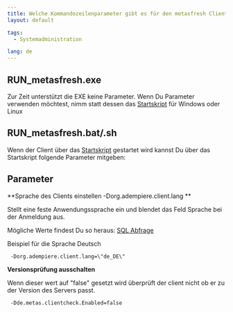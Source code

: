 ```yaml
---
title: Welche Kommandozeilenparameter gibt es für den metasfresh Client?
layout: default

tags:
  - Systemadministration

lang: de
---
```


## RUN_metasfresh.exe

Zur Zeit unterstützt die EXE keine Parameter. Wenn Du Parameter verwenden möchtest, nimm statt dessen das [Startskript](Wie_benutze_ich_das_Startskript) für Windows oder Linux


## RUN_metasfresh.bat/.sh

Wenn der Client über das [Startskript](Wie_benutze_ich_das_Startskript) gestartet wird kannst Du über das Startskript folgende Parameter mitgeben:


## Parameter

**Sprache des Clients einstellen -Dorg.adempiere.client.lang **

Stellt eine feste Anwendungssprache ein und blendet das Feld Sprache bei der Anmeldung aus. 

Mögliche Werte findest Du so heraus: [SQL Abfrage](List_Languages)

Beispiel für die Sprache Deutsch

```
 -Dorg.adempiere.client.lang=\"de_DE\"
```

**Versionsprüfung ausschalten**

Wenn dieser wert auf "false" gesetzt wird überprüft der client nicht ob er zu der Version des Servers passt.

```
 -Dde.metas.clientcheck.Enabled=false
```

